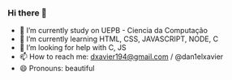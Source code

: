 ### Hi there 👋

- 🔭 I’m currently study on UEPB - Ciencia da Computação
- 🌱 I’m currently learning HTML, CSS, JAVASCRIPT, NODE, C
- 🤔 I’m looking for help with C, JS
- 📫 How to reach me: dxavier194@gmail.com / @dan1elxavier
- 😄 Pronouns: beautiful

